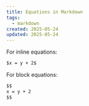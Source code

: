```yaml
---
title: Equations in Markdown
tags:
  - markdown
created: 2025-05-24
updated: 2025-05-24
---
```


For inline equations:

```markdown
$x = y + 2$
```

For block equations:

```markdown
$$
x = y + 2
$$
```
